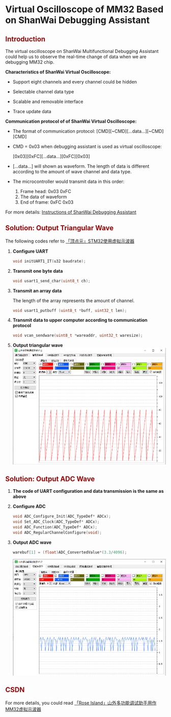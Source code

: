 # Virtual Oscilloscope of MM32 Based on ShanWai Debugging Assistant
## <font color=#990000>Introduction</font>

The virtual oscilloscope on ShanWai Multifunctional Debugging Assistant could help us to observe the real-time change of data when we are debugging MM32 chip.

**Characteristics of ShanWai Virtual Oscilloscope:**

- Support eight channels and every channel could be hidden
- Selectable channel data type
- Scalable and removable interface

- Trace update data

**Communication protocol of of ShanWai Virtual Oscilloscope:**

- The format of communication protocol: \[CMD\]\[\~CMD\]\[…data…\]\[\~CMD\]\[CMD\]

- CMD = 0x03 when debugging assistant is used as virtual oscilloscope:

  \[0x03\]\[0xFC\]\[…data…\]\[0xFC\]\[0x03\]

- \[…data…\] will shown as waveform. The length of data is different according to the amount of wave channel and data type.

- The microcontroller would transmit data in this order:

  1. Frame head: 0x03 0xFC
  2. The data of waveform
  3. End of frame: 0xFC 0x03

For more details: [Instructions of ShanWai Debugging Assistant][instructions]

## <font color=#990000>Solution: Output Triangular Wave</font>

The following codes refer to [「顶点元」STM32使用虚拟示波器][oscilloscope]

1. **Configure UART**

   ```C
   void initUART1_IT(u32 baudrate);
   ```

2. **Transmit one byte data**

   ```C
   void usart1_send_char(uint8_t ch);
   ```

3. **Transmit an array data**

   The length of the array represents the amount of channel.

   ```C
   void usart1_putbuff (uint8_t *buff, uint32_t len);
   ```

4. **Transmit data to upper computer according to communication protocol**

   ```C
   void vcan_sendware(uint8_t *wareaddr, uint32_t waresize);
   ```

5. **Output triangular wave**
    ![image](https://github.com/Miao-T/VirtualOscilloscope/blob/main/result_pic/triangular_wave.png)

## <font color=#990000>Solution: Output ADC Wave</font>

1. **The code of UART configuration and data transmission is the same as above**

2. **Configure ADC**

   ```c
   void ADC_Configure_Init(ADC_TypeDef* ADCx);
   void Set_ADC_Clock(ADC_TypeDef* ADCx);
   void ADC_Function(ADC_TypeDef* ADCx);
   void ADC_RegularChannelConfigure(void);
   ```

3. **Output ADC wave**

   ```C
   warebuf[1] = (float)ADC_ConvertedValue*(3.3/4096);
   ```
    ![image](https://github.com/Miao-T/VirtualOscilloscope/blob/main/result_pic/ADC_wave.png)

## <font color=#990000>CSDN</font>

For more details, you could read [「Rose Island」山外多功能调试助手用作MM32虚拟示波器][rose island]

[instructions]: https://wenku.baidu.com/view/a1300c6e59fb770bf78a6529647d27284b733799.html
[oscilloscope]: https://blog.csdn.net/xiaoyuanwuhui/article/details/86350171

[rose island]:https://blog.csdn.net/weixin_42150654/article/details/114698352

